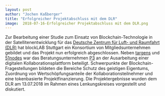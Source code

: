 ```yaml
---
layout: post
author: "Jochen Kaßberger"
title: "Erfolgreicher Projektabschluss mit dem DLR"
image:  2018-07-16-Erfolgreicher Projektabschluss mit dem DLR.png
---
```


Zur Bearbeitung einer Studie zum Einsatz von Blockchain-Technologie in der Satellitenentwicklung 
für das [Deutsche Zentrum für Luft- und Raumfahrt (DLR)](https://www.dlr.de/dlr/desktopdefault.aspx/tabid-10002/) hat blockLAB Stuttgart ein 
Konsortium von Mitgliedsunternehmen gebildet und das Projekt nun erfolgreich abgeschlossen. 
Neben [targens](https://www.targens.de/) und [51nodes](https://www.51nodes.io/) war das Beratungsunternehmen [P3](https://www.p3-group.com/) an der Ausarbeitung einer digitalen Kollaborationsplattform beteiligt. 
Schwerpunkte der Blockchain-Fragestellungen bildeten die Bereiche Schutz 
des geistigen Eigentums, Zuordnung von Wertschöpfungsanteile der Kollaborationsteilnehmer und eine tokenbasierte Projektfinanzierung. 
Die Projektergebnisse wurden dem DLR am 13.07.2018 im Rahmen eines Lenkungskreises vorgestellt und diskutiert.
